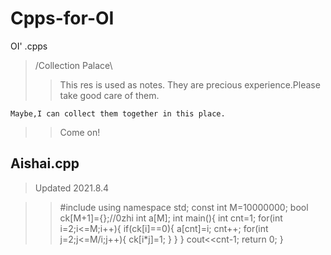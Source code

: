 # Cpps-for-OI
 OI' .cpps
> /Collection Palace\
>> This res is used as notes.
>> They are precious experience.Please take good care of them.

``` Maybe,I can collect them together in this place. ```
>> Come on!
## Aishai.cpp
> Updated 2021.8.4

>>    #include<iostream>
>>    using namespace std;
>>    const int M=10000000;
>>    bool ck[M+1]={};//0zhi 
>>    int a[M];
>>    int main(){
>>        int cnt=1;
>>        for(int i=2;i<=M;i++){
>>            if(ck[i]==0){
>>                a[cnt]=i;
>>                cnt++;
>>                for(int j=2;j<=M/i;j++){
>>                    ck[i*j]=1;
>>                }
>>            }
>>        }
>>        cout<<cnt-1;
>>        return 0;
>>    }

